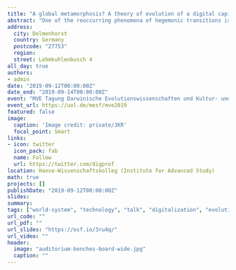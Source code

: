 ```yaml
---
title: "A global metamorphosis? A theory of evolution of a digital capitalism"
abstract: "One of the reoccurring phenomena of hegemonic transitions is the inability of the existing leader to establish a similar leadership position in a newly emerging and structurally different commercial and organizational arrangement. This shift in the geographical and political location of power has been explained as the outcome of the leader's experience of success in the current setting, creating an entrenched institutional setting (in a broader sense) that proves adaptive in defending its turf but less so in fostering the rise of new leading sectors. The rise of digital technologies and subsequent development of a truly globalized world economy have further cast doubt on any single hegemonic state to emerge in the future. Furthermore, it is argued that the digital capitalist mode differs substantially from that of previous, capitalist modes of development and power. However, the case of Britain's continued leadership over an extended period of time (and separate long waves) has shown that hegemonic leaders are able to play host to two separate developmental logics as part of the 'metamorphosis' (Beck 2016) with the disruptive new system being dependent on the old for its emergence. This paper builds argues that the extension of leadership from an old to a new commercial and organizational arrangement is dependent on the systemic nature of the world system and thus on the predominant form of capitalism: industrial or digital. It concludes that the shift from an industrial phase to the new digital commercial phase puts the current systemic leader, the United States, in a position of continued leadership over two long-waves. Using currently available data, the paper traces this leadership role empirically, proposing different possible scenarios of future world system development and possible leadership roles therein."
address:
  city: Delmenhorst
  country: Germany
  postcode: "27753"
  region:
  street: Lehmkuhlenbusch 4
all_day: true
authors:
- admin
date: "2019-09-12T00:00:00Z"
date_end: "2019-09-14T00:00:00Z"
event: "MVE Tagung Darwinische Evolutionswissenschaften und Kultur- und Sozialwissenschaften - Streiten sie noch? Oder lernen sie schon (voneinander)?"
event_url: https://uol.de/mesf/mve2019
featured: false
image:
  caption: 'Image credit: private/JKR'
  focal_point: Smart
links:
- icon: twitter
  icon_pack: fab
  name: Follow
  url: https://twitter.com/digprof
location: Hanse-Wissenschaftskolleg (Institute for Advanced Study)
math: true
projects: []
publishDate: "2019-09-12T00:00:00Z"
slides:
summary:
tags: ["world-system", "technology", "talk", "digitalization", "evolutionary", "leading-sectors", "lead-technologies", "digital"]
url_code: ""
url_pdf: ""
url_slides: "https://osf.io/3ru4q/"
url_video: ""
header:
  image: "auditorium-benches-board-wide.jpg"
  caption: ""
---
```


